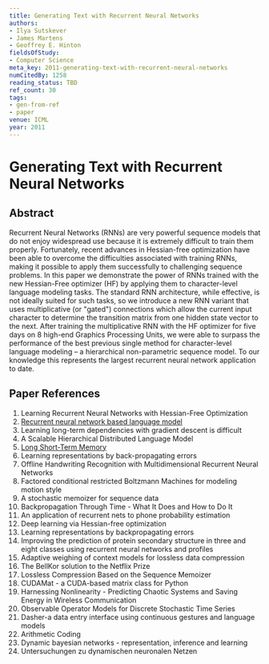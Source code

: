 ```yaml
---
title: Generating Text with Recurrent Neural Networks
authors:
- Ilya Sutskever
- James Martens
- Geoffrey E. Hinton
fieldsOfStudy:
- Computer Science
meta_key: 2011-generating-text-with-recurrent-neural-networks
numCitedBy: 1258
reading_status: TBD
ref_count: 30
tags:
- gen-from-ref
- paper
venue: ICML
year: 2011
---
```


# Generating Text with Recurrent Neural Networks

## Abstract

Recurrent Neural Networks (RNNs) are very powerful sequence models that do not enjoy widespread use because it is extremely difficult to train them properly. Fortunately, recent advances in Hessian-free optimization have been able to overcome the difficulties associated with training RNNs, making it possible to apply them successfully to challenging sequence problems. In this paper we demonstrate the power of RNNs trained with the new Hessian-Free optimizer (HF) by applying them to character-level language modeling tasks. The standard RNN architecture, while effective, is not ideally suited for such tasks, so we introduce a new RNN variant that uses multiplicative (or "gated") connections which allow the current input character to determine the transition matrix from one hidden state vector to the next. After training the multiplicative RNN with the HF optimizer for five days on 8 high-end Graphics Processing Units, we were able to surpass the performance of the best previous single method for character-level language modeling – a hierarchical non-parametric sequence model. To our knowledge this represents the largest recurrent neural network application to date.

## Paper References

1. Learning Recurrent Neural Networks with Hessian-Free Optimization
2. [Recurrent neural network based language model](2010-recurrent-neural-network-based-language-model)
3. Learning long-term dependencies with gradient descent is difficult
4. A Scalable Hierarchical Distributed Language Model
5. [Long Short-Term Memory](1997-long-short-term-memory)
6. Learning representations by back-propagating errors
7. Offline Handwriting Recognition with Multidimensional Recurrent Neural Networks
8. Factored conditional restricted Boltzmann Machines for modeling motion style
9. A stochastic memoizer for sequence data
10. Backpropagation Through Time - What It Does and How to Do It
11. An application of recurrent nets to phone probability estimation
12. Deep learning via Hessian-free optimization
13. Learning representations by backpropagating errors
14. Improving the prediction of protein secondary structure in three and eight classes using recurrent neural networks and profiles
15. Adaptive weighing of context models for lossless data compression
16. The BellKor solution to the Netflix Prize
17. Lossless Compression Based on the Sequence Memoizer
18. CUDAMat - a CUDA-based matrix class for Python
19. Harnessing Nonlinearity - Predicting Chaotic Systems and Saving Energy in Wireless Communication
20. Observable Operator Models for Discrete Stochastic Time Series
21. Dasher-a data entry interface using continuous gestures and language models
22. Arithmetic Coding
23. Dynamic bayesian networks - representation, inference and learning
24. Untersuchungen zu dynamischen neuronalen Netzen
